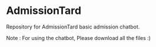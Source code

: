 # AdmissionTard
Repository for AdmissionTard basic admission chatbot.

Note : For using the chatbot, Please download all the files :)

